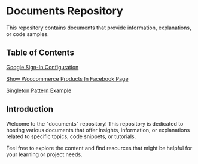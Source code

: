 # Documents Repository

This repository contains documents that provide information, explanations, or code samples.

## Table of Contents

[Google Sign-In Configuration ](https://kripsmansi.github.io/blogs/Google-Sign-In-Configuration)

[Show Woocommerce Products In Facebook Page ](https://kripsmansi.github.io/blogs/display-woocommerce-products-as-posts-in-facebook)

[Singleton Pattern Example](https://kripsmansi.github.io/blogs/php-oop-singleton-pattern)

## Introduction

Welcome to the "documents" repository! This repository is dedicated to hosting various documents that offer insights, information, or explanations related to specific topics, code snippets, or tutorials.

Feel free to explore the content and find resources that might be helpful for your learning or project needs.



